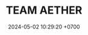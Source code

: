 ---
layout: teamCard
permalink: /team/:title.html
categories: LI
maincover: /assets/logos/BDLF.png
puntosLJMAYO24:
date: 2024-05-02 10:29:20 +0700
title: TEAM AETHER
tag: johto042024
color: black
puntosLJ202404: 12
grupo: sur
background: '#F16C38'
cover: /assets/backCard.png
team: TEAM AETHER
ID: TAE
pj: 
pt1: 
pt2: 
pt3: 
pt4: 
pt5: 
pt6: 
pt7: 
pt8: 
pt9: 
pt10: 
pt11: 
#PARTIDO 1
j1: RONDA 1
p1: HG OL
pp1: TAE
r1: 
bg1: rock
rr1: 
#PARTIDO 2
j2: RONDA 2
p2: EK
pp2: TAE
bg2: rock
r2: 
rr2: 
#PARTIDO 3
j3: RONDA 3
p3: TAE
pp3: NL
bg3: rock
r3: 
rr3:
#PARTIDO 4
j4: RONDA 4
p4: TAE
pp4: NS
bg4: rock
r4: 
rr4:
#PARTIDO 5
j5: RONDA 5
p5: CS
pp5: TAE
bg5: rock
r5: 
rr5:
#PARTIDO 6
j6: RONDA 6
p6: RNT
pp6: TAE
bg6: rock
r6: 
rr6: 
#PARTIDO 7
j7: RONDA 7
p7:  12A
pp7: TAE
bg7: rock
r7: 
rr7:
#PARTIDO 8
j8: RONDA 8
p8:  E7J
pp8: TAE
bg8: rock
rr8: 
r8: 
#PARTIDO 9
j9: RONDA 9
p9:  TAE
pp9: GOD
bg9: rock
r9: 
rr9: 
#PARTIDO 10
j10: RONDA 10
p10: SOJ
pp10: TAE
bg10: rock
r10: 
rr10:
#PARTIDO 11
j11: RONDA 11
p11: HG BETA
pp11: TAE
bg11: rock
r11: 
rr11:
stream: <i class="fa-brands fa-twitch text-white"></i>
---